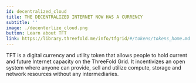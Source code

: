 ```yaml
---
id: decentralized_cloud
title: THE DECENTRALIZED INTERNET NOW HAS A CURRENCY
subtitle: ''
image: ./decenterlize_cloud.png
button: Learn about TFT
link: https://library.threefold.me/info/tfgrid/#/tokens/tokens_home.md
---
```

TFT is a digital currency and utility token that allows people to hold current and future Internet capacity on the ThreeFold Grid. It incentivizes an open system where anyone can provide, sell and utilize compute, storage and network resources without any intermediaries.

